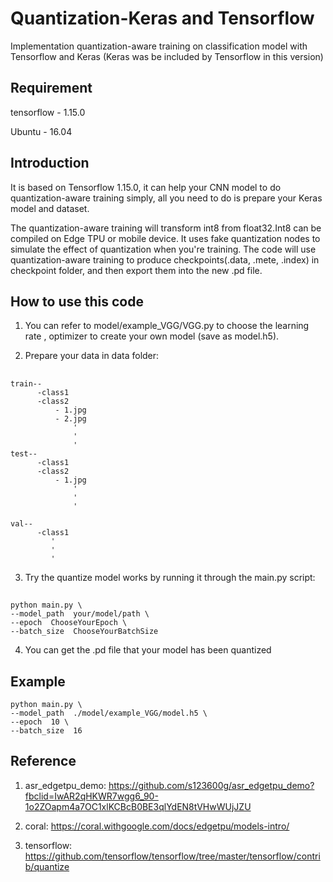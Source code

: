 # Quantization-Keras and Tensorflow
Implementation quantization-aware training on classification model with Tensorflow and Keras
(Keras was be included by Tensorflow in this version)

## Requirement 
tensorflow - 1.15.0

Ubuntu - 16.04

## Introduction
It is based on Tensorflow 1.15.0, it can help your CNN model to do quantization-aware training simply, all you need to do is prepare your Keras model and dataset.

The quantization-aware training will transform int8 from float32.Int8 can be compiled on Edge TPU or mobile device.
It uses fake quantization nodes to simulate the effect of quantization when you're training.
The code will use quantization-aware training to produce checkpoints(.data, .mete, .index) in checkpoint folder, and then export them into the new .pd file.

## How to use this code

1. You can refer to model/example_VGG/VGG.py to choose the learning rate
   , optimizer to create your own model (save as model.h5).

2. Prepare your data in data folder:
##
    train--
          -class1
          -class2
              - 1.jpg
              - 2.jpg
                  '
                  '
                  '
    test--
          -class1
          -class2
              - 1.jpg
                  '
                  '
                  '
    
    val--
          -class1
             '
             '  
             '
             
3. Try the quantize model works by running it through the main.py script:
##
    python main.py \
    --model_path  your/model/path \
    --epoch  ChooseYourEpoch \
    --batch_size  ChooseYourBatchSize
    
4. You can get the .pd file that your model has been quantized

## Example
    python main.py \
    --model_path  ./model/example_VGG/model.h5 \
    --epoch  10 \
    --batch_size  16

## Reference
1. asr_edgetpu_demo:
  https://github.com/s123600g/asr_edgetpu_demo?fbclid=IwAR2qHKWR7wgg6_90-1o2ZOapm4a7OC1xlKCBcB0BE3qlYdEN8tVHwWUjJZU

2. coral:
  https://coral.withgoogle.com/docs/edgetpu/models-intro/

3. tensorflow:
   https://github.com/tensorflow/tensorflow/tree/master/tensorflow/contrib/quantize
